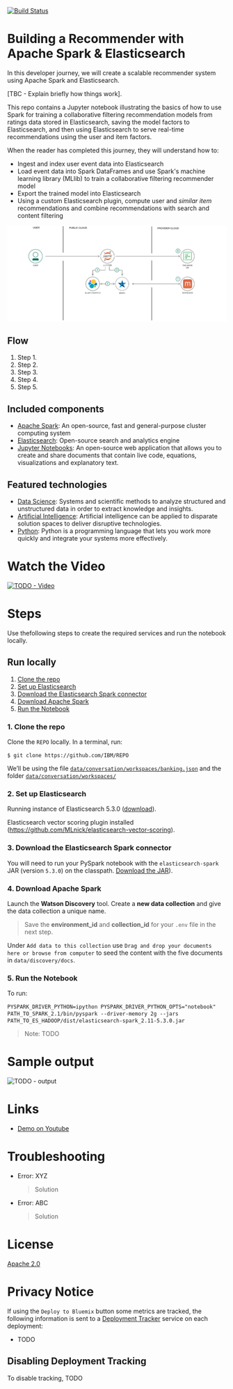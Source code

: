 [![Build Status](https://travis-ci.org/IBM/REPO.svg?branch=master)](https://travis-ci.org/IBM/REPO)
<!--![Bluemix Deployments](https://deployment-tracker.mybluemix.net/stats/CODE/badge.svg)-->

# Building a Recommender with Apache Spark & Elasticsearch
In this developer journey, we will create a scalable recommender system using Apache Spark and Elasticsearch.

[TBC - Explain briefly how things work].

This repo contains a Jupyter notebook illustrating the basics of how to use Spark for training a collaborative filtering recommendation models from ratings data stored in Elasticsearch, saving the model factors to Elasticsearch, and then using Elasticsearch to serve real-time recommendations using the user and item factors.

When the reader has completed this journey, they will understand how to:

* Ingest and index user event data into Elasticsearch
* Load event data into Spark DataFrames and use Spark's machine learning library (MLlib) to train a
collaborative filtering recommender model
* Export the trained model into Elasticsearch
* Using a custom Elasticsearch plugin, compute user and _similar item_ recommendations and combine
recommendations with search and content filtering

![TODO - Architecture](doc/source/images/architecture.png)

## Flow
<!--Add new flow steps based on the architecture diagram-->
1. Step 1.
2. Step 2.
3. Step 3.
4. Step 4.
5. Step 5.

## Included components
* [Apache Spark](http://spark.apache.org/): An open-source, fast and general-purpose cluster computing system
* [Elasticsearch](http://elasticsearch.org): Open-source search and analytics engine 
* [Jupyter Notebooks](http://jupyter.org/): An open-source web application that allows you to
create and share documents that contain live code, equations, visualizations and explanatory text.

## Featured technologies
* [Data Science](https://medium.com/ibm-data-science-experience/): Systems and scientific methods to analyze
structured and unstructured data in order to extract knowledge and insights.
* [Artificial Intelligence](https://medium.com/ibm-data-science-experience): Artificial intelligence can be
applied to disparate solution spaces to deliver disruptive technologies.
* [Python](https://www.python.org/): Python is a programming language that lets you work more quickly
and integrate your systems more effectively.

<!--Update this section when the video is created-->
# Watch the Video
[![TODO - Video](http://img.youtube.com/vi/VIDEO/0.jpg)](https://www.youtube.com/watch?v=VIDEO)

# Steps
Use thefollowing steps to create the required services and run the notebook locally.

## Run locally

1. [Clone the repo](#1-clone-the-repo)
2. [Set up Elasticsearch](#2-set-up-elasticsearch)
3. [Download the Elasticsearch Spark connector](#3-download-the-elasticsearch-spark-connector)
4. [Download Apache Spark](#4-download-apache-spark)
5. [Run the Notebook](#5-run-the-notebook)

### 1. Clone the repo

Clone the `REPO` locally. In a terminal, run:

```
$ git clone https://github.com/IBM/REPO
```

We’ll be using the file [`data/conversation/workspaces/banking.json`](data/conversation/workspaces/banking.json) and the folder
[`data/conversation/workspaces/`](data/conversation/workspaces/)

### 2. Set up Elasticsearch

Running instance of Elasticsearch 5.3.0 ([download](https://www.elastic.co/downloads/past-releases/elasticsearch-5-3-0)).

Elasticsearch vector scoring plugin installed (https://github.com/MLnick/elasticsearch-vector-scoring).

### 3. Download the Elasticsearch Spark connector

You will need to run your PySpark notebook with the `elasticsearch-spark` JAR (version `5.3.0`) on the classpath. [Download the JAR](https://www.elastic.co/downloads/past-releases/elasticsearch-apache-hadoop-5-3-0)).

### 4. Download Apache Spark

Launch the **Watson Discovery** tool. Create a **new data collection**
and give the data collection a unique name.

> Save the **environment_id** and **collection_id** for your `.env` file in the next step.

Under `Add data to this collection` use `Drag and drop your documents here or browse from computer` to seed the content with the five documents in `data/discovery/docs`.

### 5. Run the Notebook

To run: 
```
PYSPARK_DRIVER_PYTHON=ipython PYSPARK_DRIVER_PYTHON_OPTS="notebook" PATH_TO_SPARK_2.1/bin/pyspark --driver-memory 2g --jars PATH_TO_ES_HADOOP/dist/elasticsearch-spark_2.11-5.3.0.jar
```

> Note: TODO

# Sample output

![TODO - output](doc/source/images/sample_output.png)

# Links
* [Demo on Youtube](https://www.youtube.com/watch?v=VIDEO)

# Troubleshooting

* Error: XYZ

  > Solution

* Error: ABC

  > Solution

<!--keep this-->

# License
[Apache 2.0](LICENSE)

<!--This can stay as-is if using Deploy to Bluemix-->

# Privacy Notice
If using the `Deploy to Bluemix` button some metrics are tracked, the following
information is sent to a [Deployment Tracker](https://github.com/IBM-Bluemix/cf-deployment-tracker-service) service
on each deployment:

* TODO

## Disabling Deployment Tracking

To disable tracking, TODO
